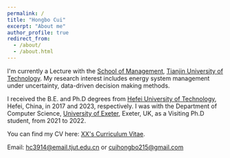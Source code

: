 ```yaml
---
permalink: /
title: "Hongbo Cui"
excerpt: "About me"
author_profile: true
redirect_from: 
  - /about/
  - /about.html
---
```


I'm currently a Lecture with the [School of Management](https://ms.tjut.edu.cn), [Tianjin University of Technology](https://www.tjut.edu.cn/). My research interest includes energy system management under uncertainty, data-driven decision making methods.

I received the B.E. and Ph.D degrees from [Hefei University of Technology](https://www.hfut.edu.cn/), Hefei, China, in 2017 and 2023, respectively. I was with the Department of Computer Science, [University of Exeter](https://exeter.ac.uk), Exeter, UK, as a Visiting Ph.D student, from 2021 to 2022.


You can find my CV here: [XX's Curriculum Vitae](../assets/Curriculum_Vitae.pdf).

Email: hc3914@email.tjut.edu.cn or cuihongbo215@gmail.com
